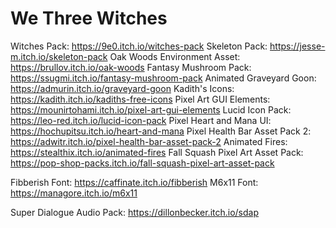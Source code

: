# We Three Witches
 
Witches Pack: https://9e0.itch.io/witches-pack
Skeleton Pack: https://jesse-m.itch.io/skeleton-pack
Oak Woods Environment Asset: https://brullov.itch.io/oak-woods
Fantasy Mushroom Pack: https://ssugmi.itch.io/fantasy-mushroom-pack
Animated Graveyard Goon: https://admurin.itch.io/graveyard-goon
Kadith's Icons: https://kadith.itch.io/kadiths-free-icons
Pixel Art GUI Elements: https://mounirtohami.itch.io/pixel-art-gui-elements
Lucid Icon Pack: https://leo-red.itch.io/lucid-icon-pack
Pixel Heart and Mana UI: https://hochupitsu.itch.io/heart-and-mana
Pixel Health Bar Asset Pack 2: https://adwitr.itch.io/pixel-health-bar-asset-pack-2
Animated Fires: https://stealthix.itch.io/animated-fires
Fall Squash Pixel Art Asset Pack: https://pop-shop-packs.itch.io/fall-squash-pixel-art-asset-pack

Fibberish Font: https://caffinate.itch.io/fibberish
M6x11 Font: https://managore.itch.io/m6x11

Super Dialogue Audio Pack: https://dillonbecker.itch.io/sdap